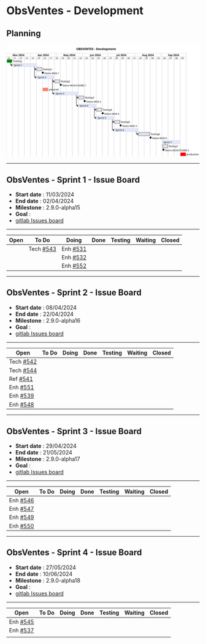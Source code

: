 # ObsVentes - Development

## Planning

![ui-obsventes-planning](/projects/obsvente/not/images/refonte-planning-sprints.svg)<!-- .element: style="width: 75%" -->

---

## ObsVentes - Sprint 1 - Issue Board

- **Start date** : 11/03/2024
- **End date** : 02/04/2024
- **Milestone** : 2.9.0-alpha15
- **Goal** : 
- [gitlab Issues board](https://gitlab.ifremer.fr/sih-public/sumaris/sumaris-app/-/boards/873?milestone_title=2.9.0-alpha15)

---

| **Open** | **To Do**                                                                          | **Doing**        | **Done** | **Testing** | **Waiting** | **Closed** |
|----------|------------------------------------------------------------------------------------|------------------|----------|-------------|-------------|------------| 
|          | Tech [#543](https://gitlab.ifremer.fr/sih-public/sumaris/sumaris-app/-/issues/531) |  Enh [#531](https://gitlab.ifremer.fr/sih-public/sumaris/sumaris-app/-/issues/531)       |          |             |             |            | 
|          |                                                                                    |   Enh [#532](https://gitlab.ifremer.fr/sih-public/sumaris/sumaris-app/-/issues/532)      |          |             |             |            |
|          |                                                                                    |  Enh [#552](https://gitlab.ifremer.fr/sih-public/sumaris/sumaris-app/-/issues/552)        |          |             |             |            |
<!-- .element: class="font-size-small" -->

---

## ObsVentes - Sprint 2 - Issue Board

- **Start date** : 08/04/2024
- **End date** : 22/04/2024
- **Milestone** : 2.9.0-alpha16
- **Goal** :
- [gitlab Issues board](...)

---

| **Open**                                                                           | **To Do**                                                                           | **Doing**        | **Done**                                                                          | **Testing** | **Waiting** | **Closed** |
|------------------------------------------------------------------------------------|-------------------------------------------------------------------------------------|------------------|-----------------------------------------------------------------------------------|-------------|-------------|------------| 
| Tech [#542](https://gitlab.ifremer.fr/sih-public/sumaris/sumaris-app/-/issues/542) |  |         |  |             |             |            | 
| Tech [#544](https://gitlab.ifremer.fr/sih-public/sumaris/sumaris-app/-/issues/544) |                                                                                     |         | |             |             |            |
| Ref [#541](https://gitlab.ifremer.fr/sih-public/sumaris/sumaris-app/-/issues/541)  |                                                                                     |         | |             |             |            |
| Enh [#551](https://gitlab.ifremer.fr/sih-public/sumaris/sumaris-app/-/issues/551)  |                                                                                     |         | |             |             |            |
| Enh [#539](https://gitlab.ifremer.fr/sih-public/sumaris/sumaris-app/-/issues/539)  |                                                                                     |         | |             |             |            |
| Enh [#548](https://gitlab.ifremer.fr/sih-public/sumaris/sumaris-app/-/issues/548)  |                                                                                     |         | |             |             |            |
<!-- .element: class="font-size-small" -->

---

## ObsVentes - Sprint 3 - Issue Board

- **Start date** : 29/04/2024
- **End date** : 21/05/2024
- **Milestone** : 2.9.0-alpha17
- **Goal** :
- [gitlab Issues board](...)

---

| **Open**                                                                          | **To Do** | **Doing**        | **Done** | **Testing** | **Waiting** | **Closed** |
|-----------------------------------------------------------------------------------|-----------|------------------|----------|-------------|-------------|------------| 
| Enh [#546](https://gitlab.ifremer.fr/sih-public/sumaris/sumaris-app/-/issues/546) |           |         |          |             |             |            | 
| Enh [#547](https://gitlab.ifremer.fr/sih-public/sumaris/sumaris-app/-/issues/547) |           |         |          |             |             |            |
| Enh [#549](https://gitlab.ifremer.fr/sih-public/sumaris/sumaris-app/-/issues/549) |           |         |          |             |             |            |
| Enh [#550](https://gitlab.ifremer.fr/sih-public/sumaris/sumaris-app/-/issues/550) |           |         |          |             |             |            |
<!-- .element: class="font-size-small" -->

---

## ObsVentes - Sprint 4 - Issue Board

- **Start date** : 27/05/2024
- **End date** : 10/06/2024
- **Milestone** : 2.9.0-alpha18
- **Goal** :
- [gitlab Issues board](...)

---

| **Open**                                                                          | **To Do** | **Doing**        | **Done** | **Testing** | **Waiting** | **Closed** |
|-----------------------------------------------------------------------------------|-----------|------------------|----------|-------------|-------------|------------| 
| Enh [#545](https://gitlab.ifremer.fr/sih-public/sumaris/sumaris-app/-/issues/545) |           |         |          |             |             |            | 
| Enh [#537](https://gitlab.ifremer.fr/sih-public/sumaris/sumaris-app/-/issues/537) |           |         |          |             |             |            |
|                                                                                   |           |         |          |             |             |            |
<!-- .element: class="font-size-small" -->
